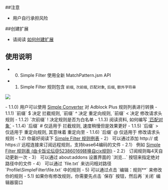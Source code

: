 ##注意

- 用户自行承担风险

##创建扩展

- 请阅读 <a href="https://goo.gl/9aM7i7">如何创建扩展</a>

## 使用说明

- 0) Simple Filter 使用全新 MatchPattern.jsm API
- 1) Simple Filter 规则包含 `前缀`, `次前缀`, `匹配对象`, `后缀`, `额外字符串`
<p><img src="http://i66.tinypic.com/fvxl05.png"></p>
    - 1.1.0) 用户可以使用 <a href="https://goo.gl/vt6Jj4">Simple Converter</a> 对 Adblock Plus 规则列表进行转换
    - 1.1.1) `前缀` $ 决定 拦截规则, `前缀` ^ 决定 重定向规则, `前缀` < 决定 修改请求头规则
    - 1.1.2) `次前缀` ! 决定规则是否为白名单
    - 1.1.3) 阅读资料, 如何编写 <a href="https://goo.gl/sZzTgN">`匹配对象`</a>
    - 1.1.4) `后缀` # 仅适用于 拦截规则, 速度稍慢但是效果更好
    - 1.1.5) `后缀` > 仅适用于 重定向规则, 其意味着 重定向至
    - 1.1.6) `后缀` @ 仅适用于 修改请求头规则
  - 1.2) 你最好阅读下 <a href="https://goo.gl/veiWJZ">Simple Filter 规则例表</a>
- 2） 可以通过添加 http:// 或 https:// 远程连接来订阅远程规则，支持base64编码的文件
  - 2.1） 例如 <a href="https://goo.gl/Nf0B0a">Simple Filter 规则表 (由卡饭论坛@523860169转换自cjx规则)</a>
  - 2.2） 订阅规则每4天自动更新一次
- 3） 可以通过 about:addons 设置界面的 `浏览...` 按钮来指定绝对路径中的文件
- 4） 可以通过 `file.txt` 来访问相对路径 `Profile\SimpleFilter\file.txt` 中的规则
- 5) 可以通过点击 `编辑：规则**` 来修改你的规则
  - 5.1) 如果你有修改规则，你需要先点击 `保存` 按钮，然后再 `关闭` 编辑器窗口
